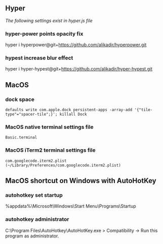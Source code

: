 ## Hyper
*The following settings exist in hyper.js file* 
### hyper-power points opacity fix
hyper i hyperpower@git+https://github.com/alikadir/hyperpower.git

### hypest increase blur effect
hyper i hyper-hypest@git+https://github.com/alikadir/hyper-hypest.git

## MacOS
### dock space
```
defaults write com.apple.dock persistent-apps -array-add '{"tile-type"="spacer-tile";}'; killall Dock
```
### MacOS native terminal settings file
```
Basic.terminal 
```
### MacOS iTerm2 terminal settings file
```
com.googlecode.iterm2.plist (~/Library/Preferences/com.googlecode.iterm2.plist)
```

## MacOS shortcut on Windows with AutoHotKey
### autohotkey set startup
%appdata%\Microsoft\Windows\Start Menu\Programs\Startup

### autohotkey administrator 
C:\Program Files\AutoHotkey\AutoHotKey.exe > Compatibility -> Run this program as administrator.
